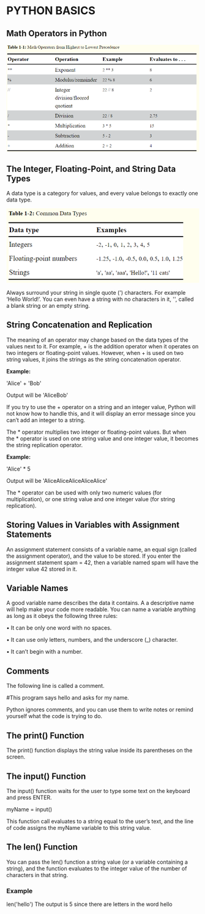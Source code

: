 # PYTHON BASICS

## Math Operators in Python
![Operators](https://github.com/zak92/Automate-the-Boring-Stuff-with-Python/blob/master/Images/operators.png)

## The Integer, Floating-Point, and String Data Types
A data type is a category for values, and every value belongs to exactly one data type.

![Data Types](https://github.com/zak92/Automate-the-Boring-Stuff-with-Python/blob/master/Images/Data%20Types.png)

Always surround your string in single quote (') characters. For example ‘Hello World!’. You can even have a string with no characters in it, '', called a blank string or an empty string. 

## String Concatenation and Replication
The meaning of an operator may change based on the data types of the values next to it. For example, + is the addition operator when it operates on two integers or floating-point values. However, when + is used on two string values, it joins the strings as the string concatenation operator. 

**Example:**

'Alice' + 'Bob'

Output will be 'AliceBob' 

If you try to use the + operator on a string and an integer value, Python will not know how to handle this, and it will display an error message since you can’t add an integer to a string.

The * operator multiplies two integer or floating-point values. But when the * operator is used on one string value and one integer value, it becomes the string replication operator.  

**Example:**

'Alice' * 5

Output will be 'AliceAliceAliceAliceAlice' 

The * operator can be used with only two numeric values (for multiplication), or one string value and one integer value (for string replication).  

## Storing Values in Variables with Assignment Statements
An assignment statement consists of a variable name, an equal sign (called the assignment operator), and the value to be stored. If you enter the assignment statement spam = 42, then a variable named spam will have the integer value 42 stored in it. 

## Variable Names
A good variable name describes the data it contains. A a descriptive name will help make your code more readable. 
You can name a variable anything as long as it obeys the following three rules:

• It can be only one word with no spaces.

• It can use only letters, numbers, and the underscore (_) character.

• It can’t begin with a number.

## Comments
The following line is called a comment.

#This program says hello and asks for my name.

Python ignores comments, and you can use them to write notes or remind yourself what the code is trying to do.

## The print() Function
The print() function displays the string value inside its parentheses on the screen. 

## The input() Function
The input() function waits for the user to type some text on the keyboard and press ENTER. 

myName = input()

This function call evaluates to a string equal to the user’s text, and the line of code assigns the myName variable to this string value.

## The len() Function
You can pass the len() function a string value (or a variable containing a string), and the function evaluates to the integer value of the number of characters in that string. 

### Example
len('hello')
The output is 5 since there are  letters in the word hello


